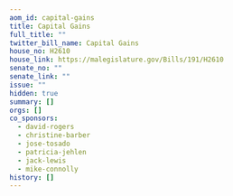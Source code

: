 ```yaml
---
aom_id: capital-gains
title: Capital Gains
full_title: ""
twitter_bill_name: Capital Gains
house_no: H2610
house_link: https://malegislature.gov/Bills/191/H2610
senate_no: ""
senate_link: ""
issue: ""
hidden: true
summary: []
orgs: []
co_sponsors:
  - david-rogers
  - christine-barber
  - jose-tosado
  - patricia-jehlen
  - jack-lewis
  - mike-connolly
history: []
---
```

